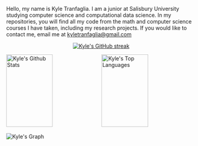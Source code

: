 Hello, my name is Kyle Tranfaglia. I am a junior at Salisbury University studying computer science and computational data science.
In my repositories, you will find all my code from the math and computer science courses I have taken, including my research projects.
If you would like to contact me, email me at kyletranfaglia@gmail.com

<p align="center">
  <a href="https://github.com/ktranfaglia1">
    <img src="https://github-readme-streak-stats.herokuapp.com/?user=ktranfaglia1&theme=radical&border=7F3FBF&background=0D1117" alt="Kyle's GitHub streak"/>
  </a>
</p>

<a> 
    <a href="https://github.com/ktranfaglia1"><img alt="Kyle's Github Stats" src="https://denvercoder1-github-readme-stats.vercel.app/api?username=ktranfaglia1&show_icons=true&count_private=true&theme=react&border_color=7F3FBF&bg_color=0D1117&title_color=F85D7F&icon_color=F8D866" height="192px" width="49.5%"/></a>
  <a href="https://github.com/ktranfaglia1"><img alt="Kyle's Top Languages" src="https://denvercoder1-github-readme-stats.vercel.app/api/top-langs/?username=ktranfaglia1&langs_count=8&layout=compact&theme=react&border_color=7F3FBF&bg_color=0D1117&title_color=F85D7F&icon_color=F8D866" height="192px" width="49.5%"/></a>
  <br/>
</a>

![Kyle's Graph](https://github-readme-activity-graph.vercel.app/graph?username=ktranfaglia1&custom_title=Kyle's%20GitHub%20Activity%20Graph&bg_color=0D1117&color=7F3FBF&line=7F3FBF&point=7F3FBF&area_color=FFFFFF&title_color=FFFFFF&area=true)

<!---
ktranfaglia1/ktranfaglia1 is a ✨ special ✨ repository because its `README.md` (this file) appears on your GitHub profile.
You can click the Preview link to take a look at your changes.
--->
